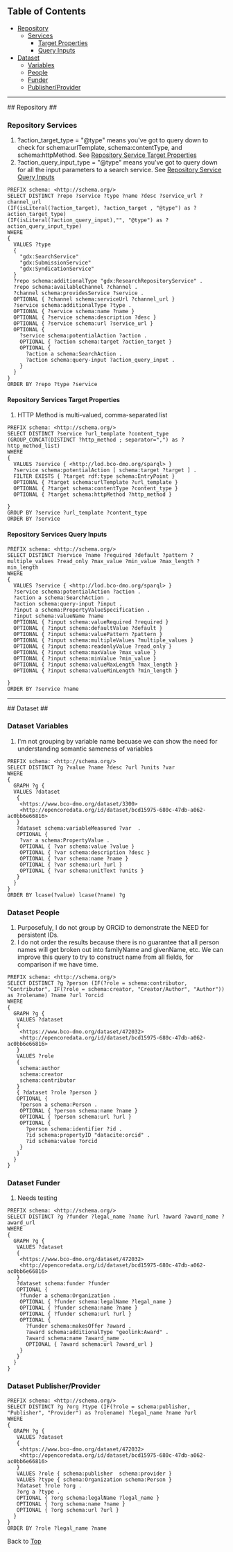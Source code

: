 <a id="top"></a>
## Table of Contents ##
* [Repository](#repository)
  * [Services](#repository-services)
    * [Target Properties](#repository-services-target)
    * [Query Inputs](#repository-services-query_input)
* [Dataset](#dataset)
  * [Variables](#dataset-variables)
  * [People](#dataset-people)
  * [Funder](#dataset-funder)
  * [Publisher/Provider](#dataset-publisher_provider)
 
<hr/>
<a id="repository"></a>
## Repository ##

<a id="repository-services"></a>
### Repository Services ###

1. ?action_target_type = "@type" means you've got to query down to check for schema:urlTemplate, schema:contentType, and schema:httpMethod. See [Repository Service Target Properties](#repository-services-target)
2. ?action_query_input_type = "@type" means you've got to query down for all the input parameters to a search service. See [Repository Service Query Inputs](#repository-services-query_input)

```
PREFIX schema: <http://schema.org/>
SELECT DISTINCT ?repo ?service ?type ?name ?desc ?service_url ?channel_url 
(IF(isLiteral(?action_target), ?action_target , "@type") as ?action_target_type) 
(IF(isLiteral(?action_query_input),"", "@type") as ?action_query_input_type)
WHERE
{
  VALUES ?type
  {
    "gdx:SearchService"
    "gdx:SubmissionService"
    "gdx:SyndicationService"
  }
  ?repo schema:additionalType "gdx:ResearchRepositoryService" .
  ?repo schema:availableChannel ?channel .
  ?channel schema:providesService ?service .
  OPTIONAL { ?channel schema:serviceUrl ?channel_url }
  ?service schema:additionalType ?type .
  OPTIONAL { ?service schema:name ?name }
  OPTIONAL { ?service schema:description ?desc }
  OPTIONAL { ?service schema:url ?service_url }
  OPTIONAL { 
    ?service schema:potentialAction ?action .
    OPTIONAL { ?action schema:target ?action_target }
    OPTIONAL { 
      ?action a schema:SearchAction .
      ?action schema:query-input ?action_query_input .
    }
  }  
}
ORDER BY ?repo ?type ?service
```

<a id="repository-services-target"></a>
#### Repository Services Target Properties
1. HTTP Method is multi-valued, comma-separated list

```
PREFIX schema: <http://schema.org/>
SELECT DISTINCT ?service ?url_template ?content_type (GROUP_CONCAT(DISTINCT ?http_method ; separator=",") as ?http_method_list)
WHERE
{
  VALUES ?service { <http://lod.bco-dmo.org/sparql> }
  ?service schema:potentialAction [ schema:target ?target ] .
  FILTER EXISTS { ?target rdf:type schema:EntryPoint }
  OPTIONAL { ?target schema:urlTemplate ?url_template }
  OPTIONAL { ?target schema:contentType ?content_type }
  OPTIONAL { ?target schema:httpMethod ?http_method }
 
}
GROUP BY ?service ?url_template ?content_type
ORDER BY ?service
```

<a id="#repository-services-query_input"></a>
#### Repository Services Query Inputs ####

```
PREFIX schema: <http://schema.org/>
SELECT DISTINCT ?service ?name ?required ?default ?pattern ?multiple_values ?read_only ?max_value ?min_value ?max_length ?min_length
WHERE
{
  VALUES ?service { <http://lod.bco-dmo.org/sparql> }
  ?service schema:potentialAction ?action .
  ?action a schema:SearchAction .
  ?action schema:query-input ?input .
  ?input a schema:PropertyValueSpecification .
  ?input schema:valueName ?name
  OPTIONAL { ?input schema:valueRequired ?required }
  OPTIONAL { ?input schema:defaultValue ?default }
  OPTIONAL { ?input schema:valuePattern ?pattern }
  OPTIONAL { ?input schema:multipleValues ?multiple_values }
  OPTIONAL { ?input schema:readonlyValue ?read_only }
  OPTIONAL { ?input schema:maxValue ?max_value }
  OPTIONAL { ?input schema:minValue ?min_value }
  OPTIONAL { ?input schema:valueMaxLength ?max_length }
  OPTIONAL { ?input schema:valueMinLength ?min_length }
  
}
ORDER BY ?service ?name
```

<hr/>
<a id="dataset"></a>
## Dataset ##

<a id="dataset-variables"></a>
### Dataset Variables ###

1. I'm not grouping by variable name becuase we can show the need for understanding semantic sameness of variables
```
PREFIX schema: <http://schema.org/>
SELECT DISTINCT ?g ?value ?name ?desc ?url ?units ?var
WHERE
{
  GRAPH ?g {
  VALUES ?dataset
   {
    <https://www.bco-dmo.org/dataset/3300>
    <http://opencoredata.org/id/dataset/bcd15975-680c-47db-a062-ac0bb6e66816>
   }
   ?dataset schema:variableMeasured ?var  .
   OPTIONAL {
    ?var a schema:PropertyValue .
    OPTIONAL { ?var schema:value ?value }
    OPTIONAL { ?var schema:description ?desc }
    OPTIONAL { ?var schema:name ?name }
    OPTIONAL { ?var schema:url ?url }
    OPTIONAL { ?var schema:unitText ?units }
   }
  }
}
ORDER BY lcase(?value) lcase(?name) ?g
```

<a id="dataset-people"></a>
### Dataset People ###

1. Purposefuly, I do not group by ORCiD to demonstrate the NEED for persistent IDs.
2. I do not order the results because there is no guarantee that all person names will get broken out into familyName and givenName, etc. We can improve this query to try to construct name from all fields, for comparison if we have time.

```
PREFIX schema: <http://schema.org/>
SELECT DISTINCT ?g ?person (IF(?role = schema:contributor, "Contributor", IF(?role = schema:creator, "Creator/Author", "Author")) as ?rolename) ?name ?url ?orcid
WHERE
{
  GRAPH ?g {
   VALUES ?dataset
   {
    <https://www.bco-dmo.org/dataset/472032>
    <http://opencoredata.org/id/dataset/bcd15975-680c-47db-a062-ac0bb6e66816>
   }
   VALUES ?role
   {
    schema:author
    schema:creator
    schema:contributor
   }
   { ?dataset ?role ?person }
   OPTIONAL {
    ?person a schema:Person .
    OPTIONAL { ?person schema:name ?name }
    OPTIONAL { ?person schema:url ?url }
    OPTIONAL { 
      ?person schema:identifier ?id .
      ?id schema:propertyID "datacite:orcid" .
      ?id schema:value ?orcid
    }
   }
  }
}
```
<a id="dataset-funder"></a>
### Dataset Funder ###

1. Needs testing

```
PREFIX schema: <http://schema.org/>
SELECT DISTINCT ?g ?funder ?legal_name ?name ?url ?award ?award_name ?award_url
WHERE
{
  GRAPH ?g {
   VALUES ?dataset
   {
    <https://www.bco-dmo.org/dataset/472032>
    <http://opencoredata.org/id/dataset/bcd15975-680c-47db-a062-ac0bb6e66816>
   }
   ?dataset schema:funder ?funder
   OPTIONAL {
    ?funder a schema:Organization .
    OPTIONAL { ?funder schema:legalName ?legal_name }
    OPTIONAL { ?funder schema:name ?name }
    OPTIONAL { ?funder schema:url ?url }
    OPTIONAL { 
      ?funder schema:makesOffer ?award .
      ?award schema:additionalType "geolink:Award" .
      ?award schema:name ?award_name .
      OPTIONAL { ?award schema:url ?award_url }
    }
   }
  }
}
```

<a id="dataset-publisher_provider"></a>
### Dataset Publisher/Provider ###

```
PREFIX schema: <http://schema.org/>
SELECT DISTINCT ?g ?org ?type (IF(?role = schema:publisher, "Publisher", "Provider") as ?rolename) ?legal_name ?name ?url
WHERE
{
  GRAPH ?g {
   VALUES ?dataset
   {
    <https://www.bco-dmo.org/dataset/472032>
    <http://opencoredata.org/id/dataset/bcd15975-680c-47db-a062-ac0bb6e66816>
   }
   VALUES ?role { schema:publisher  schema:provider }
   VALUES ?type { schema:Organization schema:Person }
   ?dataset ?role ?org .
   ?org a ?type .
   OPTIONAL { ?org schema:legalName ?legal_name }
   OPTIONAL { ?org schema:name ?name }
   OPTIONAL { ?org schema:url ?url }
  }
}
ORDER BY ?role ?legal_name ?name

```


Back to [Top](#top)
